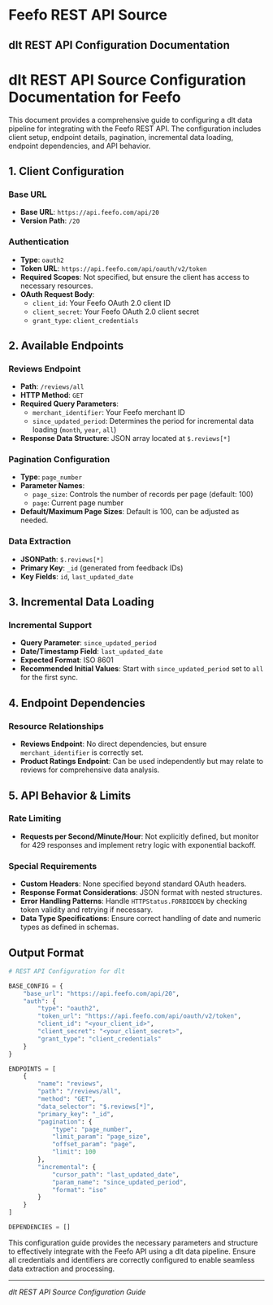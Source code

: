 # Feefo REST API Source

## dlt REST API Configuration Documentation

# dlt REST API Source Configuration Documentation for Feefo

This document provides a comprehensive guide to configuring a dlt data pipeline for integrating with the Feefo REST API. The configuration includes client setup, endpoint details, pagination, incremental data loading, endpoint dependencies, and API behavior.

## 1. Client Configuration

### Base URL
- **Base URL**: `https://api.feefo.com/api/20`
- **Version Path**: `/20`

### Authentication
- **Type**: `oauth2`
- **Token URL**: `https://api.feefo.com/api/oauth/v2/token`
- **Required Scopes**: Not specified, but ensure the client has access to necessary resources.
- **OAuth Request Body**:
  - `client_id`: Your Feefo OAuth 2.0 client ID
  - `client_secret`: Your Feefo OAuth 2.0 client secret
  - `grant_type`: `client_credentials`

## 2. Available Endpoints

### Reviews Endpoint
- **Path**: `/reviews/all`
- **HTTP Method**: `GET`
- **Required Query Parameters**:
  - `merchant_identifier`: Your Feefo merchant ID
  - `since_updated_period`: Determines the period for incremental data loading (`month`, `year`, `all`)
- **Response Data Structure**: JSON array located at `$.reviews[*]`

### Pagination Configuration
- **Type**: `page_number`
- **Parameter Names**:
  - `page_size`: Controls the number of records per page (default: 100)
  - `page`: Current page number
- **Default/Maximum Page Sizes**: Default is 100, can be adjusted as needed.

### Data Extraction
- **JSONPath**: `$.reviews[*]`
- **Primary Key**: `_id` (generated from feedback IDs)
- **Key Fields**: `id`, `last_updated_date`

## 3. Incremental Data Loading

### Incremental Support
- **Query Parameter**: `since_updated_period`
- **Date/Timestamp Field**: `last_updated_date`
- **Expected Format**: ISO 8601
- **Recommended Initial Values**: Start with `since_updated_period` set to `all` for the first sync.

## 4. Endpoint Dependencies

### Resource Relationships
- **Reviews Endpoint**: No direct dependencies, but ensure `merchant_identifier` is correctly set.
- **Product Ratings Endpoint**: Can be used independently but may relate to reviews for comprehensive data analysis.

## 5. API Behavior & Limits

### Rate Limiting
- **Requests per Second/Minute/Hour**: Not explicitly defined, but monitor for 429 responses and implement retry logic with exponential backoff.

### Special Requirements
- **Custom Headers**: None specified beyond standard OAuth headers.
- **Response Format Considerations**: JSON format with nested structures.
- **Error Handling Patterns**: Handle `HTTPStatus.FORBIDDEN` by checking token validity and retrying if necessary.
- **Data Type Specifications**: Ensure correct handling of date and numeric types as defined in schemas.

## Output Format

```python
# REST API Configuration for dlt

BASE_CONFIG = {
    "base_url": "https://api.feefo.com/api/20",
    "auth": {
        "type": "oauth2",
        "token_url": "https://api.feefo.com/api/oauth/v2/token",
        "client_id": "<your_client_id>",
        "client_secret": "<your_client_secret>",
        "grant_type": "client_credentials"
    }
}

ENDPOINTS = [
    {
        "name": "reviews",
        "path": "/reviews/all",
        "method": "GET",
        "data_selector": "$.reviews[*]",
        "primary_key": "_id",
        "pagination": {
            "type": "page_number",
            "limit_param": "page_size",
            "offset_param": "page",
            "limit": 100
        },
        "incremental": {
            "cursor_path": "last_updated_date",
            "param_name": "since_updated_period",
            "format": "iso"
        }
    }
]

DEPENDENCIES = []
```

This configuration guide provides the necessary parameters and structure to effectively integrate with the Feefo API using a dlt data pipeline. Ensure all credentials and identifiers are correctly configured to enable seamless data extraction and processing.

---
*dlt REST API Source Configuration Guide*
